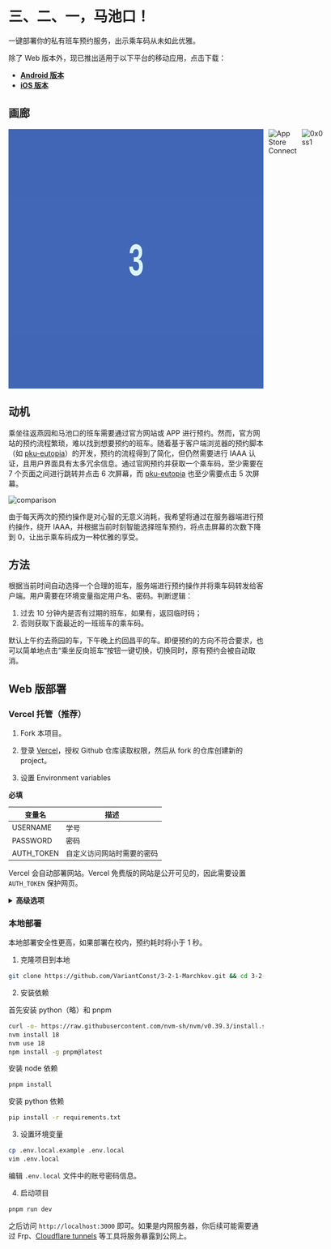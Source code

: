 # 三、二、一，马池口！

一键部署你的私有班车预约服务，出示乘车码从未如此优雅。

除了 Web 版本外，现已推出适用于以下平台的移动应用，点击下载：

- **[Android 版本](https://bin.variantconst.com/marchkov-v0.3.0-alpha-android.apk)**
- **[iOS 版本](https://apps.apple.com/cn/app/%E9%A9%AC%E6%B1%A0%E5%8F%A3%E7%8F%AD%E8%BD%A6%E9%A2%84%E7%BA%A6/id6560109356)**

## 画廊

<div style="display: flex; align-items: center;">
  <img src="public/demo.gif" alt="demo" style="height: 512px; margin-right: 10px;">
  <img src="https://github.com/user-attachments/assets/9ad04c0c-ef7e-4b58-b1d5-a176da739cc0" alt="App Store Connect" style="height: 512px; margin-right: 10px;">
  <img src="https://github.com/user-attachments/assets/1b252df4-7e41-4ece-a188-1b8899d7dfa4" alt="0x0ss1" style="height: 512px;">
</div>

## 动机

乘坐往返燕园和马池口的班车需要通过官方网站或 APP 进行预约。然而，官方网站的预约流程繁琐，难以找到想要预约的班车。随着基于客户端浏览器的预约脚本（如 [pku-eutopia](https://github.com/xmcp/pku-eutopia)）的开发，预约的流程得到了简化，但仍然需要进行 IAAA 认证，且用户界面具有太多冗余信息。通过官网预约并获取一个乘车码，至少需要在 7 个页面之间进行跳转并点击 6 次屏幕，而 [pku-eutopia](https://github.com/xmcp/pku-eutopia) 也至少需要点击 5 次屏幕。

![comparison](public/comparison.png "与现有预约方式的界面效果对比")

由于每天两次的预约操作是对心智的无意义消耗，我希望将通过在服务器端进行预约操作，绕开 IAAA，并根据当前时刻智能选择班车预约，将点击屏幕的次数下降到 0，让出示乘车码成为一种优雅的享受。

## 方法

根据当前时间自动选择一个合理的班车，服务端进行预约操作并将乘车码转发给客户端。用户需要在环境变量指定用户名、密码。判断逻辑：

1. 过去 10 分钟内是否有过期的班车，如果有，返回临时码；
2. 否则获取下面最近的一班班车的乘车码。

默认上午约去燕园的车，下午晚上约回昌平的车。即便预约的方向不符合要求，也可以简单地点击“乘坐反向班车”按钮一键切换，切换同时，原有预约会被自动取消。

## Web 版部署

### Vercel 托管（推荐）

1. Fork 本项目。

2. 登录 [Vercel](https://vercel.com/)，授权 Github 仓库读取权限，然后从 fork 的仓库创建新的 project。

3. 设置 Environment variables

**必填**

| 变量名     | 描述                       |
| ---------- | -------------------------- |
| USERNAME   | 学号                       |
| PASSWORD   | 密码                       |
| AUTH_TOKEN | 自定义访问网站时需要的密码 |

Vercel 会自动部署网站。Vercel 免费版的网站是公开可见的，因此需要设置 `AUTH_TOKEN` 保护网页。

<details>
<summary><strong>高级选项</strong></summary>

| 变量名                  | 描述                                                                         | 默认值 |
| ----------------------- | ---------------------------------------------------------------------------- | ------ |
| PREV_INTERVAL           | 向前追溯临时码的时间间隔（分钟）                                             | 10     |
| NEXT_INTERVAL           | 向后检查可乘坐班车的时间间隔（分钟）                                         | 60     |
| CRITICAL_TIME           | 临界时刻，该时刻前后默认的预约班车方向相反（单位为小时，必须是 0-24 的整数） | 14     |
| FLAG_MORNING_TO_YANYUAN | 1 表示临界时刻前去燕园、之后回昌平，0 表示临界时间前回昌平、之后去燕园       | 1      |

默认情况下，只有当前时刻前 10 分钟到后 60 分钟内的班车会被检测。默认 14 点前都前往燕园，14 点后都回昌平。

</details>

### 本地部署

本地部署安全性更高，如果部署在校内，预约耗时将小于 1 秒。

1. 克隆项目到本地

```bash
git clone https://github.com/VariantConst/3-2-1-Marchkov.git && cd 3-2-1-Marchkov
```

2. 安装依赖

首先安装 python（略）和 pnpm

```bash
curl -o- https://raw.githubusercontent.com/nvm-sh/nvm/v0.39.3/install.sh | bash
nvm install 18
nvm use 18
npm install -g pnpm@latest
```

安装 node 依赖

```bash
pnpm install
```

安装 python 依赖

```bash
pip install -r requirements.txt
```

3. 设置环境变量

```bash
cp .env.local.example .env.local
vim .env.local
```

编辑 `.env.local` 文件中的账号密码信息。

4. 启动项目

```bash
pnpm run dev
```

之后访问 `http://localhost:3000` 即可。如果是内网服务器，你后续可能需要通过 Frp、[Cloudflare tunnels](https://www.cloudflare.com/zh-cn/products/tunnel/) 等工具将服务暴露到公网上。
